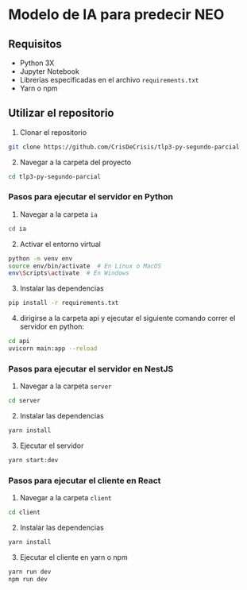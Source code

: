 # Modelo de IA para predecir NEO

## Requisitos
- Python 3X
- Jupyter Notebook
- Librerías especificadas en el archivo `requirements.txt`
- Yarn o npm

## Utilizar el repositorio
1. Clonar el repositorio
```bash
git clone https://github.com/CrisDeCrisis/tlp3-py-segundo-parcial
```

2. Navegar a la carpeta del proyecto
```bash
cd tlp3-py-segundo-parcial
```

### Pasos para ejecutar el servidor en Python

1. Navegar a la carpeta `ia`
```bash
cd ia
```

2. Activar el entorno virtual
```bash
python -m venv env
source env/bin/activate  # En Linux o MacOS
env\Scripts\activate  # En Windows
```

3. Instalar las dependencias
```bash
pip install -r requirements.txt
```

4. dirigirse a la carpeta api y ejecutar el siguiente comando correr el servidor en python:
```bash
cd api
uvicorn main:app --reload
```

### Pasos para ejecutar el servidor en NestJS

1. Navegar a la carpeta `server`
```bash
cd server
```

2. Instalar las dependencias
```bash
yarn install
```

3. Ejecutar el servidor
```bash
yarn start:dev
```

### Pasos para ejecutar el cliente en React

1. Navegar a la carpeta `client`
```bash
cd client
```

2. Instalar las dependencias
```bash
yarn install
```

3. Ejecutar el cliente en yarn o npm
```bash
yarn run dev
npm run dev
```